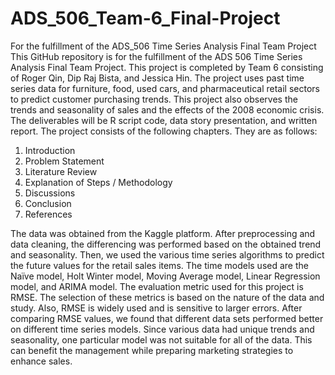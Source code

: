 # ADS_506_Team-6_Final-Project
For the fulfillment of the ADS_506 Time Series Analysis Final Team Project
This GitHub repository is for the fulfillment of the ADS 506 Time Series Analysis Final Team Project. This project is completed by Team 6 consisting of Roger Qin, Dip Raj Bista, and Jessica Hin. The project uses past time series data for furniture, food, used cars, and pharmaceutical retail sectors to predict customer purchasing trends. This project also observes the trends and seasonality of sales and the effects of the 2008 economic crisis. The deliverables will be R script code, data story presentation, and written report.  The project consists of the following chapters. They are as follows:

1.	Introduction
2.	Problem Statement
3.	Literature Review
4.	Explanation of Steps / Methodology
5.	Discussions
6.	Conclusion
7.	References

The data was obtained from the Kaggle platform. After preprocessing and data cleaning, the differencing was performed based on the obtained trend and seasonality. Then, we used the various time series algorithms to predict the future values for the retail sales items. The time models used are the Naïve model, Holt Winter model, Moving Average model, Linear Regression model, and ARIMA model. The evaluation metric used for this project is RMSE. The selection of these metrics is based on the nature of the data and study. Also, RMSE is widely used and is sensitive to larger errors. After comparing RMSE values, we found that different data sets performed better on different time series models. Since various data had unique trends and seasonality, one particular model was not suitable for all of the data. This can benefit the management while preparing marketing strategies to enhance sales.    
